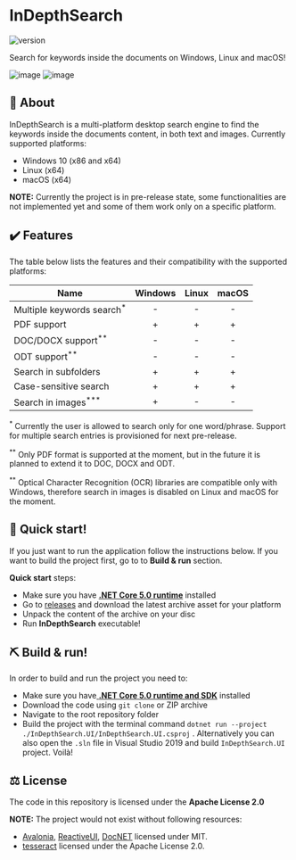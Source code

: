 # InDepthSearch
![version](https://img.shields.io/badge/version-0.2.0-blue)

Search for keywords inside the documents on Windows, Linux and macOS!

![image](https://user-images.githubusercontent.com/55437425/118365572-9806af80-b59d-11eb-92c0-655f7824742c.png)
![image](https://user-images.githubusercontent.com/55437425/118365601-b8366e80-b59d-11eb-9932-c2ceacc82a21.png)


## 📖 About
InDepthSearch is a multi-platform desktop search engine to find the keywords inside the documents content, in both text and images. Currently supported platforms:
 - Windows 10 (x86 and x64)
 - Linux (x64)
 - macOS (x64)

**NOTE:** Currently the project is in pre-release state, some functionalities are not implemented yet and some of them work only on a specific platform.

## ✔️ Features
The table below lists the features and their compatibility with the supported platforms:

| Name  | Windows | Linux  | macOS |
| ------------- |:---------------:|:---------------:|:---------------:|
| Multiple keywords search<sup>*</sup> | - | -  | - |
| PDF support | + | + | + |
| DOC/DOCX support<sup>**</sup> | - | - | - |
| ODT support<sup>**</sup> | - | - | - |
| Search in subfolders | + | + | + |
| Case-sensitive search | + | + | + |
| Search in images<sup>***</sup> | + | - | - |

<sup>*</sup>  Currently the user is allowed to search only for one word/phrase. Support for multiple search entries is provisioned for next pre-release.

<sup>**</sup>  Only PDF format is supported at the moment, but in the future it is planned to extend it to DOC, DOCX and ODT.

<sup>**</sup>  Optical Character Recognition (OCR) libraries are compatible only with Windows, therefore search in images is disabled on Linux and macOS for the moment.

## 🚀 Quick start!
If you just want to run the application follow the instructions below. If you want to build the project first, go to to **Build & run** section.

**Quick start** steps:
 - Make sure you have [**.NET Core 5.0 runtime**](https://dotnet.microsoft.com/download/dotnet/5.0/runtime "**.NET Core 5.0 runtime**") installed
 - Go to [releases](https://github.com/radoslawik/InDepthSearch/releases "releases") and download the latest archive asset for your platform
 - Unpack the content of the archive on your disc
 - Run **InDepthSearch** executable!

## ⛏️ Build & run!
In order to build and run the project you need to:
- Make sure you have[ **.NET Core 5.0 runtime and SDK**](https://dotnet.microsoft.com/download " **.NET Core 5.0 runtime and SDK**") installed
- Download the code using `git clone` or ZIP archive
- Navigate to the root repository folder
- Build the project with the terminal command
`dotnet run --project ./InDepthSearch.UI/InDepthSearch.UI.csproj` .
Alternatively you can also open the `.sln` file in Visual Studio 2019 and build `InDepthSearch.UI` project. Voilà!

## ⚖️ License
The code in this repository is licensed under the **Apache License 2.0**

**NOTE:** The project would not exist without following resources:

 - [Avalonia](https://github.com/AvaloniaUI/Avalonia), [ReactiveUI](https://github.com/reactiveui/ReactiveUI), [DocNET](https://github.com/GowenGit/docnet) licensed under MIT.
 - [tesseract](https://github.com/charlesw/tesseract) licensed under the Apache License 2.0.


